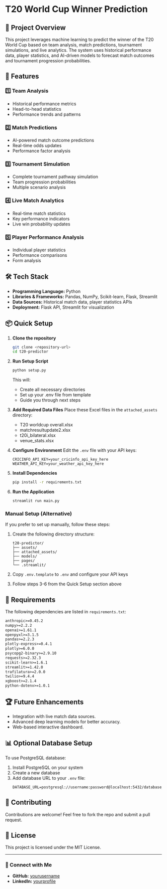 # T20 World Cup Winner Prediction

## 📌 Project Overview
This project leverages machine learning to predict the winner of the T20 World Cup based on team analysis, match predictions, tournament simulations, and live analytics. The system uses historical performance data, player statistics, and AI-driven models to forecast match outcomes and tournament progression probabilities.

## 🚀 Features
### 1️⃣ Team Analysis
- Historical performance metrics
- Head-to-head statistics
- Performance trends and patterns

### 2️⃣ Match Predictions
- AI-powered match outcome predictions
- Real-time odds updates
- Performance factor analysis

### 3️⃣ Tournament Simulation
- Complete tournament pathway simulation
- Team progression probabilities
- Multiple scenario analysis

### 4️⃣ Live Match Analytics
- Real-time match statistics
- Key performance indicators
- Live win probability updates

### 5️⃣ Player Performance Analysis
- Individual player statistics
- Performance comparisons
- Form analysis

## 🛠 Tech Stack
- **Programming Language:** Python
- **Libraries & Frameworks:** Pandas, NumPy, Scikit-learn, Flask, Streamlit
- **Data Sources:** Historical match data, player statistics APIs
- **Deployment:** Flask API, Streamlit for visualization

## 📦 Quick Setup
1. **Clone the repository**
   ```bash
   git clone <repository-url>
   cd t20-predictor
   ```

2. **Run Setup Script**
   ```bash
   python setup.py
   ```
   This will:
   - Create all necessary directories
   - Set up your .env file from template
   - Guide you through next steps

3. **Add Required Data Files**
   Place these Excel files in the `attached_assets` directory:
   - T20 worldcup overall.xlsx
   - matchresultupdate2.xlsx
   - t20i_bilateral.xlsx
   - venue_stats.xlsx

4. **Configure Environment**
   Edit the `.env` file with your API keys:
   ```
   CRICINFO_API_KEY=your_cricinfo_api_key_here
   WEATHER_API_KEY=your_weather_api_key_here
   ```

5. **Install Dependencies**
   ```bash
   pip install -r requirements.txt
   ```

6. **Run the Application**
   ```bash
   streamlit run main.py
   ```

### Manual Setup (Alternative)

If you prefer to set up manually, follow these steps:

1. Create the following directory structure:
   ```
   t20-predictor/
   ├── assets/
   ├── attached_assets/
   ├── models/
   ├── pages/
   └── .streamlit/
   ```

2. Copy `.env.template` to `.env` and configure your API keys

3. Follow steps 3-6 from the Quick Setup section above

## 📜 Requirements
The following dependencies are listed in `requirements.txt`:
```txt
anthropic>=0.45.2
numpy>=2.2.2
openai>=1.61.1
openpyxl>=3.1.5
pandas>=2.2.3
plotly-express>=0.4.1
plotly>=6.0.0
psycopg2-binary>=2.9.10
requests>=2.32.3
scikit-learn>=1.6.1
streamlit>=1.42.0
trafilatura>=2.0.0
twilio>=9.4.4
xgboost>=2.1.4
python-dotenv>=1.0.1
```

## 🏆 Future Enhancements
- Integration with live match data sources.
- Advanced deep learning models for better accuracy.
- Web-based interactive dashboard.

## 📊 Optional Database Setup
To use PostgreSQL database:
1. Install PostgreSQL on your system
2. Create a new database
3. Add database URL to your `.env` file:
   ```
   DATABASE_URL=postgresql://username:password@localhost:5432/database_name
   ```

## 🤝 Contributing
Contributions are welcome! Feel free to fork the repo and submit a pull request.

## 📜 License
This project is licensed under the MIT License.

---
### 🔗 Connect with Me
- **GitHub:** [yourusername](https://github.com/yourusername)
- **LinkedIn:** [yourprofile](https://linkedin.com/in/yourprofile)
